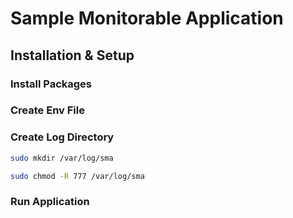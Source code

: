 # Sample Monitorable Application

## Installation & Setup

### Install Packages

### Create Env File

### Create Log Directory

```bash
sudo mkdir /var/log/sma
```

```bash
sudo chmod -R 777 /var/log/sma
```

### Run Application
